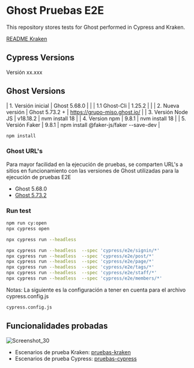 # Ghost Pruebas E2E

This repository stores tests for Ghost performed in Cypress and Kraken.

[README Kraken](./pruebas-kraken/README.md)


## Cypress Versions 

Versión xx.xxx

## Ghost Versions 

| 1. Versión inicial | Ghost 5.68.0 |  |
| 1.1 Ghost-Cli |  1.25.2 |  |
| 2. Nueva versión | Ghost 5.73.2 + | https://grupo-miso.ghost.io/ | 
| 3. Versión Node JS  | v18.18.2 | nvm install 18 | 
| 4. Version npm | 9.8.1 | nvm install 18 | 
| 5. Versión Faker | 9.8.1 | npm install @faker-js/faker --save-dev | 

```bash
npm install
```

### Ghost URL's
Para mayor facilidad en la ejecución de pruebas, se comparten URL's a sitios en funcionamiento con las versiones de Ghost utilizadas para la ejecución de pruebas E2E
* Ghost 5.68.0
* [Ghost 5.73.2](https://grupo-miso.ghost.io/)

### Run test
```bash ejecución gráfica
npm run cy:open
npx cypress open
```
```bash ejecución headless
npx cypress run --headless  
```
```bash ejecución headless por funcionalidades 
npx cypress run --headless  --spec 'cypress/e2e/signin/*'
npx cypress run --headless  --spec 'cypress/e2e/post/*'
npx cypress run --headless  --spec 'cypress/e2e/page/*'
npx cypress run --headless  --spec 'cypress/e2e/tags/*'
npx cypress run --headless  --spec 'cypress/e2e/staff/*'
npx cypress run --headless  --spec 'cypress/e2e/members/*'
```
Notas:
La siguiente es la configuración a tener en cuenta para el archivo cypress.config.js 
```bash
cypress.config.js
```


Funcionalidades probadas
--------------------------------------------
![Screenshot_30](https://github.com/MISW-pruebas-equipo18/ghost-pruebas-e2e/assets/142247170/7cb11e43-3fa8-4876-9fec-b400d3a69cf1)

* Escenarios de prueba Kraken: [pruebas-kraken](./pruebas-kraken)
* Escenarios de prueba Cypress: [pruebas-cypress](./cypress)
